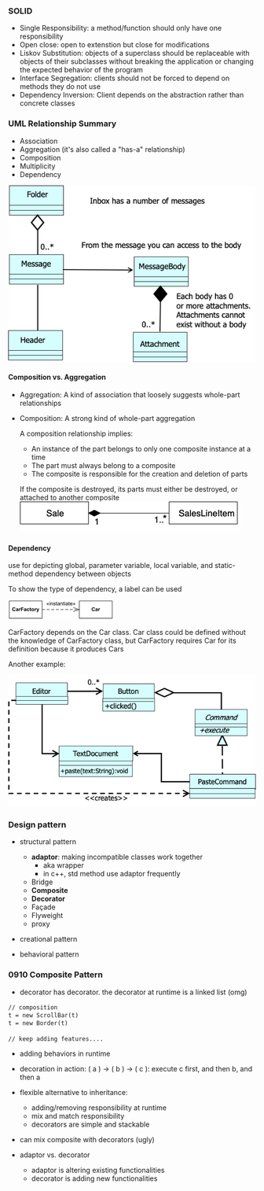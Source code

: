 ### SOLID

- Single Responsibility: a method/function should only have one responsibility
- Open close: open to extenstion but close for modifications
- Liskov Substitution: objects of a superclass should be replaceable with objects of their subclasses without breaking the application or changing the expected behavior of the program
- Interface Segregation: clients should not be forced to depend on methods they do not use
- Dependency Inversion: Client depends on the abstraction rather than concrete classes

### UML Relationship Summary

- Association
- Aggregation (it's also called a "has-a" relationship)
- Composition
- Multiplicity
- Dependency

![alt text](assets/image-1.png)

#### Composition vs. Aggregation

- Aggregation: A kind of association that loosely suggests whole-part relationships

- Composition: A strong kind of whole-part aggregation

  A composition relationship implies:

  - An instance of the part belongs to only one composite instance at a time
  - The part must always belong to a composite
  - The composite is responsible for the creation and deletion of parts

  If the composite is destroyed, its parts must either be destroyed, or attached to another composite
  ![alt text](assets/image.png)

#### Dependency

use for depicting global, parameter variable, local variable, and static-method dependency between objects

To show the type of dependency, a label can be used

![alt text](assets/image-2.png)

CarFactory depends on the Car class. Car class could be defined without the knowledge of CarFactory class, but CarFactory requires Car for its definition because it produces Cars

Another example:

![alt text](assets/image-3.png)

### Design pattern

- structural pattern

  - <b>adaptor</b>: making incompatible classes work together
    - aka wrapper
    - in c++, std method use adaptor frequently
  - Bridge
  - <b>Composite</b>
  - <b>Decorator</b>
  - Façade
  - Flyweight
  - proxy

- creational pattern
- behavioral pattern

### 0910 Composite Pattern

- decorator has decorator. the decorator at runtime is a linked list (omg)

```
// composition
t = new ScrollBar(t)
t = new Border(t)

// keep adding features....
```

- adding behaviors in runtime
- decoration in action: ( a ) -> ( b ) -> ( c ): execute c first, and then b, and then a
- flexible alternative to inheritance:

  - adding/removing responsibility at runtime
  - mix and match responsibility
  - decorators are simple and stackable

- can mix composite with decorators (ugly)
- adaptor vs. decorator
  - adaptor is altering existing functionalities
  - decorator is adding new functionalities
